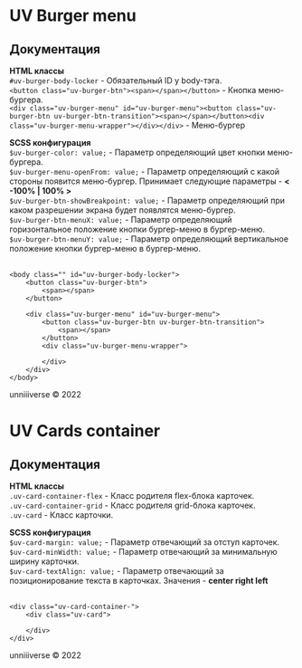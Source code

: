 # UV Burger menu 
## Документация <br>

**HTML классы** <br>
```#uv-burger-body-locker``` - Обязательный ID у body-тэга. <br>
``<button class="uv-burger-btn"><span></span></button>`` -  Кнопка меню-бургера.<br>
```<div class="uv-burger-menu" id="uv-burger-menu"><button class="uv-burger-btn uv-burger-btn-transition"><span></span></button><div class="uv-burger-menu-wrapper"></div></div>``` -  Меню-бургер<br>

**SCSS конфигурация** <br>
```$uv-burger-color: value;``` - Параметр определяющий цвет кнопки меню-бургера. <br>
```$uv-burger-menu-openFrom: value;``` - Параметр определяющий с какой стороны появится меню-бургер. Принимает следующие параметры - **< -100% | 100% >** <br>
```$uv-burger-btn-showBreakpoint: value;``` - Параметр определяющий при каком разрешении экрана будет появлятся меню-бургер.<br>
```$uv-burger-btn-menuX: value;``` - Параметр определяющий горизонтальное положение кнопки бургер-меню в бургер-меню.<br>
```$uv-burger-btn-menuY: value;``` - Параметр определяющий вертикальное положение кнопки бургер-меню в бургер-меню.<br> <br>

```
<body class="" id="uv-burger-body-locker">
    <button class="uv-burger-btn">
        <span></span>
    </button>

    <div class="uv-burger-menu" id="uv-burger-menu">
        <button class="uv-burger-btn uv-burger-btn-transition">
            <span></span>
        </button>
        <div class="uv-burger-menu-wrapper">
            
        </div>
    </div>
</body>
```

unniiiverse © 2022

# UV Cards container
## Документация <br>

**HTML классы** <br>
```.uv-card-container-flex``` - Класс родителя flex-блока карточек. <br>
```.uv-card-container-grid``` - Класс родителя grid-блока карточек. <br>
```.uv-card``` - Класс карточки. <br>

**SCSS конфигурация** <br>
```$uv-card-margin: value;``` - Параметр отвечающий за отступ карточек. <br>
```$uv-card-minWidth: value;``` - Параметр отвечающий за минимальную ширину карточки. <br>
```$uv-card-textAlign: value;``` - Параметр отвечающий за позиционирование текста в карточках. Значения - **center right left** <br> <br>

```
<div class="uv-card-container-">
    <div class="uv-card">
    
    </div>
</div>
```

unniiiverse © 2022